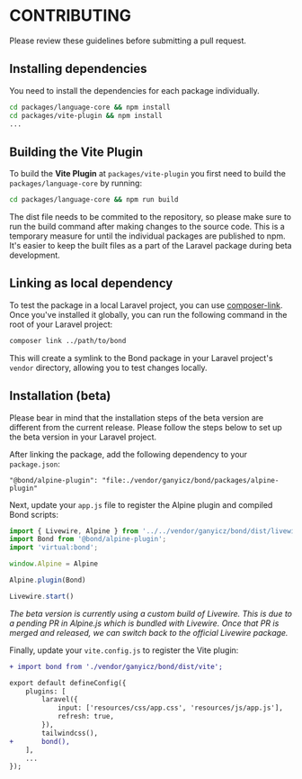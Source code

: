 # CONTRIBUTING

Please review these guidelines before submitting a pull request.

## Installing dependencies

You need to install the dependencies for each package individually.

```bash
cd packages/language-core && npm install
cd packages/vite-plugin && npm install
...
```

## Building the Vite Plugin

To build the **Vite Plugin** at `packages/vite-plugin` you first need to build the `packages/language-core` by running:

```bash
cd packages/language-core && npm run build
```

The dist file needs to be commited to the repository, so please make sure to run the build command after making changes to the source code. This is a temporary measure for until the individual packages are published to npm. It's easier to keep the built files as a part of the Laravel package during beta development.

## Linking as local dependency

To test the package in a local Laravel project, you can use [composer-link](https://github.com/SanderSander/composer-link). Once you've installed it globally, you can run the following command in the root of your Laravel project:

```bash
composer link ../path/to/bond
```

This will create a symlink to the Bond package in your Laravel project's `vendor` directory, allowing you to test changes locally.

## Installation (beta)

Please bear in mind that the installation steps of the beta version are different from the current release. Please follow the steps below to set up the beta version in your Laravel project.

After linking the package, add the following dependency to your `package.json`:

```
"@bond/alpine-plugin": "file:./vendor/ganyicz/bond/packages/alpine-plugin"
```

Next, update your `app.js` file to register the Alpine plugin and compiled Bond scripts:

```js
import { Livewire, Alpine } from '../../vendor/ganyicz/bond/dist/livewire.esm';
import Bond from '@bond/alpine-plugin';
import 'virtual:bond';

window.Alpine = Alpine

Alpine.plugin(Bond)

Livewire.start()
```

_The beta version is currently using a custom build of Livewire. This is due to a pending PR in Alpine.js which is bundled with Livewire. Once that PR is merged and released, we can switch back to the official Livewire package._

Finally, update your `vite.config.js` to register the Vite plugin:

```diff
+ import bond from './vendor/ganyicz/bond/dist/vite';

export default defineConfig({
    plugins: [
        laravel({
            input: ['resources/css/app.css', 'resources/js/app.js'],
            refresh: true,
        }),
        tailwindcss(),
+       bond(),
    ],
    ...
});
```
